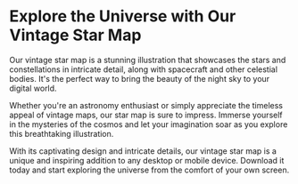 <!--font:Poppins-->

# Explore the Universe with Our Vintage Star Map

Our vintage star map is a stunning illustration that showcases the stars and constellations in intricate detail, along with spacecraft and other celestial bodies. It's the perfect way to bring the beauty of the night sky to your digital world.

Whether you're an astronomy enthusiast or simply appreciate the timeless appeal of vintage maps, our star map is sure to impress. Immerse yourself in the mysteries of the cosmos and let your imagination soar as you explore this breathtaking illustration.

With its captivating design and intricate details, our vintage star map is a unique and inspiring addition to any desktop or mobile device. Download it today and start exploring the universe from the comfort of your own screen.

<!--

Write me markdown content of website with wallpaper:

"A vintage map of the stars and constellations, with detailed illustrations of spacecraft and celestial bodies."

The header of the page should not be copy of the text but rather a real content of the website which is using this wallpaper.


---


# Star Map Wallpaper

Looking to add a touch of vintage charm to your desktop or mobile device? Look no further than our stunning star map wallpaper! Featuring detailed illustrations of spacecraft and celestial bodies, this wallpaper is the perfect way to bring the beauty of the night sky to your digital world.

Whether you're an astronomy enthusiast or simply appreciate the timeless appeal of vintage maps, our star map wallpaper is sure to impress. So why wait? Download it today and start exploring the cosmos from the comfort of your own device!


---


Heading should not include word "wallpaper". The website should not be about the wallpaper itself, wallpaper is just a related background, rewrite whole content.


---


# Explore the Cosmos with Our Vintage Star Map

Step into the wonders of the universe with our stunning vintage star map. This beautiful illustration showcases the stars and constellations in intricate detail, while also featuring spacecraft and other celestial bodies.

Perfect for astronomy enthusiasts or anyone who appreciates the beauty of the night sky, our vintage star map is a unique and captivating addition to any desktop or mobile device. Immerse yourself in the mysteries of the cosmos and let your imagination soar as you explore this breathtaking illustration.

Download our vintage star map today and bring the magic of the universe to your digital world. Whether you're using it as a background or simply admiring its intricate details, this stunning illustration is sure to captivate and inspire.


---


Heading is too long, rewrite whole content.


---


# Discover the Wonders of the Universe with Our Vintage Star Map

Our vintage star map is a beautiful illustration that showcases the stars and constellations in intricate detail, while also featuring spacecraft and other celestial bodies. It's the perfect way to bring the beauty of the night sky to your digital world.

Whether you're an astronomy enthusiast or simply appreciate the timeless appeal of vintage maps, our star map is sure to impress. Immerse yourself in the mysteries of the cosmos and let your imagination soar as you explore this breathtaking illustration.

With its stunning design and captivating details, our vintage star map is a unique and inspiring addition to any desktop or mobile device. Download it today and discover the wonders of the universe from the comfort of your own screen.


---


Heading is too long, rewrite whole content.


---


# Explore the Universe with Our Vintage Star Map

Our vintage star map is a stunning illustration that showcases the stars and constellations in intricate detail, along with spacecraft and other celestial bodies. It's the perfect way to bring the beauty of the night sky to your digital world.

Whether you're an astronomy enthusiast or simply appreciate the timeless appeal of vintage maps, our star map is sure to impress. Immerse yourself in the mysteries of the cosmos and let your imagination soar as you explore this breathtaking illustration.

With its captivating design and intricate details, our vintage star map is a unique and inspiring addition to any desktop or mobile device. Download it today and start exploring the universe from the comfort of your own screen.


---


Write me a Google font which is best fitting for the website.

Pick from the list:
- Montserrat
- Barlow Condensed
- Dancing Script
- Poppins
- Playfair Display
- Open Sans
- Great Vibes
- IBM Plex Sans
- Alegreya
- Exo 2
- Orbitron
- Roboto
- Futura
- Lobster
- Lato
- Raleway
- Inter


Write just the font name nothing else.


---


Poppins

-->
